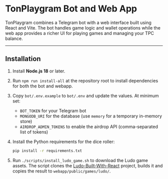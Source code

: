 # TonPlaygram Bot and Web App

TonPlaygram combines a Telegram bot with a web interface built using React and Vite. The bot handles game logic and wallet operations while the web app provides a richer UI for playing games and managing your TPC balance.

---

## Installation

1. Install **Node.js 18** or later.
2. Run `npm run install-all` at the repository root to install dependencies for both the bot and webapp.
3. Copy `bot/.env.example` to `bot/.env` and update the values. At minimum set:
   - `BOT_TOKEN` for your Telegram bot
   - `MONGODB_URI` for the database (use `memory` for a temporary in-memory store)
   - `AIRDROP_ADMIN_TOKENS` to enable the airdrop API (comma-separated list of tokens)
4. Install the Python requirements for the dice roller:
   ```bash
   pip install -r requirements.txt
   ```

5. Run `./scripts/install_ludo_game.sh` to download the Ludo game assets. The script
   clones the [Ludo-Built-With-React](https://github.com/eze4acme/Ludo-Built-With-React)
   project, builds it and copies the result to `webapp/public/games/ludo/`.
